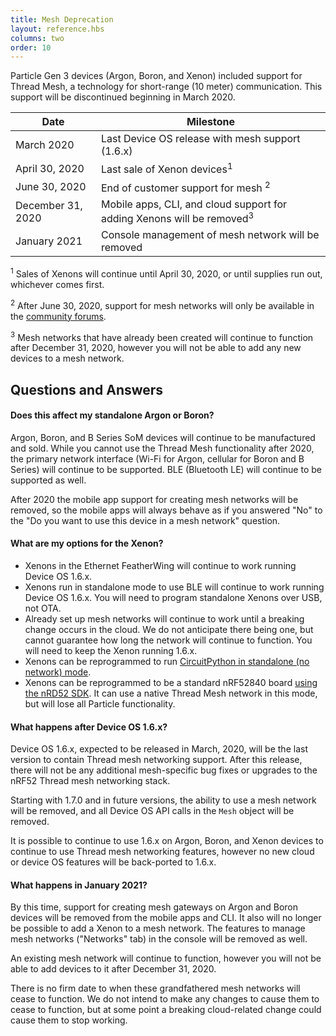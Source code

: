 ```yaml
---
title: Mesh Deprecation
layout: reference.hbs
columns: two
order: 10
---
```


Particle Gen 3 devices (Argon, Boron, and Xenon) included support for Thread Mesh, a technology for short-range (10 meter) communication. This support will be discontinued beginning in March 2020.

| Date | Milestone |
| ---  | --- |
| March 2020 | Last Device OS release with mesh support (1.6.x) |
| April 30, 2020 | Last sale of Xenon devices<sup>1</sup> |
| June 30, 2020 | End of customer support for mesh <sup>2</sup> | 
| December 31, 2020 | Mobile apps, CLI, and cloud support for adding Xenons will be removed<sup>3</sup> |
| January 2021 | Console management of mesh network will be removed |

<sup>1</sup> Sales of Xenons will continue until April 30, 2020, or until supplies run out, whichever comes first.

<sup>2</sup> After June 30, 2020, support for mesh networks will only be available in the [community forums](https://community.particle.io).

<sup>3</sup> Mesh networks that have already been created will continue to function after December 31, 2020, however you will not be able to add any new devices to a mesh network.

## Questions and Answers

#### Does this affect my standalone Argon or Boron?

Argon, Boron, and B Series SoM devices will continue to be manufactured and sold. While you cannot use the Thread Mesh functionality after 2020, the primary network interface (Wi-Fi for Argon, cellular for Boron and B Series) will continue to be supported. BLE (Bluetooth LE) will continue to be supported as well.

After 2020 the mobile app support for creating mesh networks will be removed, so the mobile apps will always behave as if you answered "No" to the "Do you want to use this device in a mesh network" question.


#### What are my options for the Xenon?

- Xenons in the Ethernet FeatherWing will continue to work running Device OS 1.6.x.
- Xenons run in standalone mode to use BLE will continue to work running Device OS 1.6.x. You will need to program standalone Xenons over USB, not OTA.
- Already set up mesh networks will continue to work until a breaking change occurs in the cloud. We do not anticipate there being one, but cannot guarantee how long the network will continue to function. You will need to keep the Xenon running 1.6.x.
- Xenons can be reprogrammed to run [CircuitPython in standalone (no network) mode](/tutorials/learn-more/xenon-circuit-python/).
- Xenons can be reprogrammed to be a standard nRF52840 board [using the nRD52 SDK](https://github.com/particle-iot/app-notes/tree/master/AN008-Xenon-Nordic-SDK). It can use a native Thread Mesh network in this mode, but will lose all Particle functionality.

#### What happens after Device OS 1.6.x?

Device OS 1.6.x, expected to be released in March, 2020, will be the last version to contain Thread mesh networking support. After this release, there will not be any additional mesh-specific bug fixes or upgrades to the nRF52 Thread mesh networking stack.

Starting with 1.7.0 and in future versions, the ability to use a mesh network will be removed, and all Device OS API calls in the `Mesh` object will be removed.

It is possible to continue to use 1.6.x on Argon, Boron, and Xenon devices to continue to use Thread mesh networking features, however no new cloud or device OS features will be back-ported to 1.6.x.

#### What happens in January 2021?

By this time, support for creating mesh gateways on Argon and Boron devices will be removed from the mobile apps and CLI. It also will no longer be possible to add a Xenon to a mesh network. The features to manage mesh networks ("Networks" tab) in the console will be removed as well.

An existing mesh network will continue to function, however you will not be able to add devices to it after December 31, 2020.

There is no firm date to when these grandfathered mesh networks will cease to function. We do not intend to make any changes to cause them to cease to function, but at some point a breaking cloud-related change could cause them to stop working.

